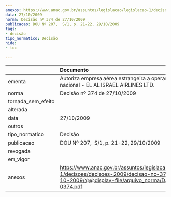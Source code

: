 ```yaml
---
anexos: https://www.anac.gov.br/assuntos/legislacao/legislacao-1/decisoes/decisoes-2009/decisao-no-374-de-27-10-2009/@@display-file/arquivo_norma/DA2009-0374.pdf
data: 27/10/2009
norma: Decisão nº 374 de 27/10/2009
publicacao: DOU Nº 207,  S/1, p. 21-22, 29/10/2009
tags:
- decisão
tipo_normatico: Decisão
hide: 
- toc 
 
---
```


|                    | Documento                                                                                                                                                 |
|:-------------------|:----------------------------------------------------------------------------------------------------------------------------------------------------------|
| ementa             | Autoriza empresa aérea estrangeira a operar no território nacional - EL AL ISRAEL AIRLINES LTD.                                                           |
| norma              | Decisão nº 374 de 27/10/2009                                                                                                                              |
| tornada_sem_efeito |                                                                                                                                                           |
| alterada           |                                                                                                                                                           |
| data               | 27/10/2009                                                                                                                                                |
| outros             |                                                                                                                                                           |
| tipo_normatico     | Decisão                                                                                                                                                   |
| publicacao         | DOU Nº 207,  S/1, p. 21-22, 29/10/2009                                                                                                                    |
| revogada           |                                                                                                                                                           |
| em_vigor           |                                                                                                                                                           |
| anexos             | https://www.anac.gov.br/assuntos/legislacao/legislacao-1/decisoes/decisoes-2009/decisao-no-374-de-27-10-2009/@@display-file/arquivo_norma/DA2009-0374.pdf |